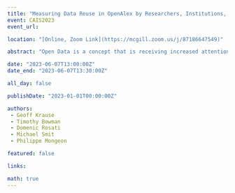 ```yaml
---
title: "Measuring Data Reuse in OpenAlex by Researchers, Institutions, and Countries"
event: CAIS2023
event_url: 

location: "[Online, Zoom Link](https://mcgill.zoom.us/j/87186647549)"

abstract: "Open Data is a concept that is receiving increased attention and support in academic environments, with one justification being that shared data may be reused in further research. But what evidence exists for such reuse, and what is the relationship between the producers of shared datasets and researchers making use of them? This work in progress makes use of dataset citations in the OpenAlex bibliometric database to analyze the relationship between the creators of datasets and authors who cite them, at individual, institutional, and national levels."

date: "2023-06-07T13:00:00Z"
date_end: "2023-06-07T13:30:00Z"

all_day: false

publishDate: "2023-01-01T00:00:00Z"

authors:
 - Geoff Krause
 - Timothy Bowman
 - Domenic Rosati
 - Michael Smit
 - Philippe Mongeon

featured: false

links:

math: true
---
```


